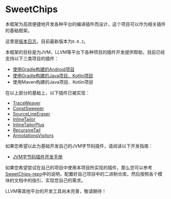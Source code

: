 # SweetChips

本框架为高效便捷地开发各种平台的编译插件而设计，这个项目可以作为相关插件的基础框架。

这里是[版本日志](docs/versions-log.md)，目前最新版本为`0.0.2`。

本框架的目标是为JVM、LLVM等平台下各种项目的插件开发提供帮助，目前已经支持以下三类项目的插件：

- [使用Gradle构建的Android项目](gradle-android/README.md)
- [使用Gradle构建的Java项目、Kotlin项目](gradle-java/README.md)
- 使用Maven构建的Java项目、Kotlin项目

在以上部分的基础上，以下插件已被实现：

- [TraceWeaver](plugin-trace-weaver/README.md)
- [ConstSweeper](plugin-const-sweeper/README.md)
- [SourceLineEraser](plugin-sourceline-eraser/README.md)
- [InlineTailor](plugin-inline-tailor/README.md)
- [InlineTailorPlus](plugin-inline-tailor-plus/README.md)
- [RecursiveTail](plugin-recursive-tail/README.md)
- [AnnotationsVisitors](plugin-annotations-visitors/README.md)

如果您希望以此为基础开发自己的JVM字节码插件，请阅读以下开发指南：

- [JVM字节码插件开发手册](docs/developer-manual-jvm-plugin.md)

如果您希望尝试在自己的项目中使用本项目所实现的插件，那么您可以参考[SweetChips-repo](https://github.com/nonwithered/SweetChips-repo)中的说明，配置好自己项目中的二进制仓库，然后按照各个模块的文档中的指引，实现您自己的需求。

LLVM等其他平台的开发工具尚未完善，敬请期待！
